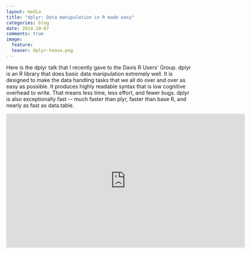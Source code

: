 ```yaml
---
layout: media
title: "dplyr: Data manipulation in R made easy"
categories: blog
date: 2014-10-07
comments: true
image:
  feature:
  teaser: dplyr-tease.png
---
```


Here is the dplyr talk that I recently gave to the Davis R Users' Group. dplyr is an R library that does basic data manipulation extremely well. It is designed to make the data handling tasks that we all do over and over as easy as possible. It produces highly readable syntax that is low cognitive overhead to write. That means less time, less effort, and fewer bugs. dplyr is also exceptionally fast -- much faster than plyr, faster than base R, and nearly as fast as data.table. 

<iframe width="640" height="360" src="https://www.youtube.com/embed/KCKBmWsRQko" frameborder="0" allowfullscreen></iframe>

